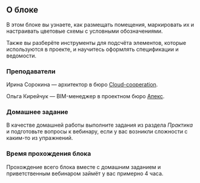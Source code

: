## О блоке

В этом блоке вы узнаете, как размещать помещения, маркировать их и настраивать цветовые схемы с условными обозначениями.

Также вы разберёте инструменты для подсчёта элементов, которые используются в проекте, и научитесь оформлять спецификации и ведомости.

### Преподаватели

Ирина Сорокина — архитектор в бюро [Cloud-cooperation](https://www.cloud-cooperation.com/).

Ольга Кирейчук — BIM-менеджер в проектном бюро [Апекс](https://apex-project.ru/).  

### Домашнее задание

В качестве домашней работы выполните задания из раздела _Практика_ и подготовьте вопросы к вебинару, если у вас возникли сложности с каким-то из упражнений.

### Время прохождения блока

Прохождение всего блока вместе с домашним заданием и приветственным вебинаром займёт у вас примерно 4 часа.
